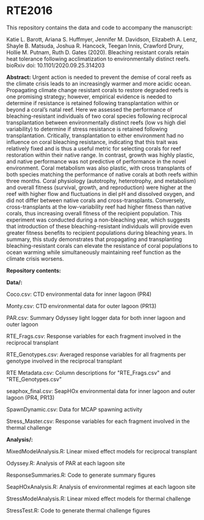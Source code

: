 # RTE2016

This repository contains the data and code to accompany the manuscript: 

Katie L. Barott, Ariana S. Huffmyer, Jennifer M. Davidson, Elizabeth A. Lenz, Shayle B. Matsuda, Joshua R. Hancock, Teegan Innis, Crawford Drury, Hollie M. Putnam, Ruth D. Gates (2020). Bleaching resistant corals retain heat tolerance following acclimatization to environmentally distinct reefs. bioRxiv doi: 10.1101/2020.09.25.314203

**Abstract:** Urgent action is needed to prevent the demise of coral reefs as the climate crisis leads to an increasingly warmer and more acidic ocean. Propagating climate change resistant corals to restore degraded reefs is one promising strategy; however, empirical evidence is needed to determine if resistance is retained following transplantation within or beyond a coral’s natal reef. Here we assessed the performance of bleaching-resistant individuals of two coral species following reciprocal transplantation between environmentally distinct reefs (low vs high diel variability) to determine if stress resistance is retained following transplantation. Critically, transplantation to either environment had no influence on coral bleaching resistance, indicating that this trait was relatively fixed and is thus a useful metric for selecting corals for reef restoration within their native range. In contrast, growth was highly plastic, and native performance was not predictive of performance in the novel environment. Coral metabolism was also plastic, with cross transplants of both species matching the performance of native corals at both reefs within three months. Coral physiology (autotrophy, heterotrophy, and metabolism) and overall fitness (survival, growth, and reproduction) were higher at the reef with higher flow and fluctuations in diel pH and dissolved oxygen, and did not differ between native corals and cross-transplants. Conversely, cross-transplants at the low-variability reef had higher fitness than native corals, thus increasing overall fitness of the recipient population. This experiment was conducted during a non-bleaching year, which suggests that introduction of these bleaching-resistant individuals will provide even greater fitness benefits to recipient populations during bleaching years. In summary, this study demonstrates that propagating and transplanting bleaching-resistant corals can elevate the resistance of coral populations to ocean warming while simultaneously maintaining reef function as the climate crisis worsens.

**Repository contents:**

**Data/:**

Coco.csv: CTD environmental data for inner lagoon (PR4)

Monty.csv: CTD environmental data for outer lagoon (PR13)

PAR.csv: Summary Odyssey light logger data for both inner lagoon and outer lagoon

RTE_Frags.csv: Response variables for each fragment involved in the reciprocal transplant

RTE_Genotypes.csv: Averaged response variables for all fragments per genotype involved in the reciprocal transplant

RTE Metadata.csv: Column descriptions for "RTE_Frags.csv" and "RTE_Genotypes.csv"

seaphox_final.csv: SeapHOx environmental data for inner lagoon and outer lagoon (PR4, PR13)

SpawnDynamic.csv: Data for MCAP spawning activity

Stress_Master.csv: Response variables for each fragment involved in the thermal challenge

**Analysis/:**

MixedModelAnalysis.R: Linear mixed effect models for reciprocal transplant

Odyssey.R: Analysis of PAR at each lagoon site

ResponseSummaries.R: Code to generate summary figures

SeapHOxAnalysis.R: Analysis of environmental regimes at each lagoon site

StressModelAnalysis.R: Linear mixed effect models for thermal challenge

StressTest.R: Code to generate thermal challenge figures
